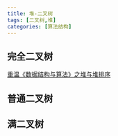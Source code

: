 ```yaml
---
title: 堆-二叉树
tags: [二叉树,堆]
categories: [算法结构]
---
```

## 完全二叉树
[重温《数据结构与算法》之堆与堆排序](https://mp.weixin.qq.com/s/4_5t-2qn11qC-qh328v3NA)
## 普通二叉树

## 满二叉树




